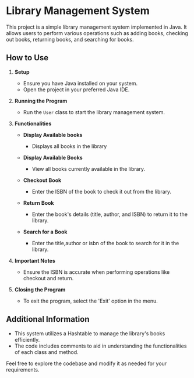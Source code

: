 # Library Management System

This project is a simple library management system implemented in Java. It allows users to perform various operations such as adding books, checking out books, returning books, and searching for books.

## How to Use

1. **Setup**
   - Ensure you have Java installed on your system.
   - Open the project in your preferred Java IDE.

2. **Running the Program**
   - Run the `User` class to start the library management system.

3. **Functionalities**
   - **Display Available books**
       - Displays all books in the library

   - **Display Available Books**
       - View all books currently available in the library.

   - **Checkout Book**
       - Enter the ISBN of the book to check it out from the library.

   - **Return Book**
       - Enter the book's details (title, author, and ISBN) to return it to the library.

   - **Search for a Book**
       - Enter the title,author or isbn of the book to search for it in the library.

4. **Important Notes**
   - Ensure the ISBN is accurate when performing operations like checkout and return.

5. **Closing the Program**
   - To exit the program, select the 'Exit' option in the menu.

## Additional Information

- This system utilizes a Hashtable to manage the library's books efficiently.
- The code includes comments to aid in understanding the functionalities of each class and method.

Feel free to explore the codebase and modify it as needed for your requirements.



